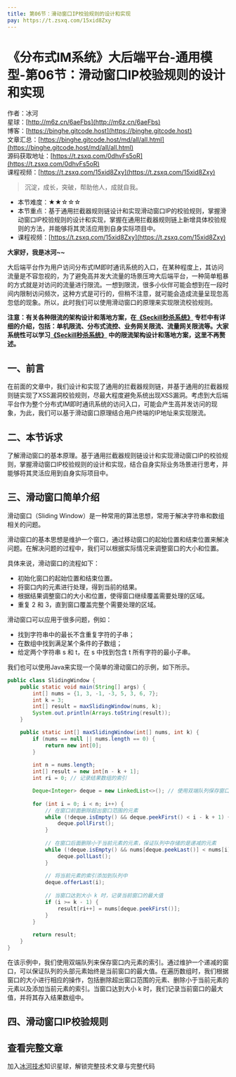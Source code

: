 ```yaml
---
title: 第06节：滑动窗口IP校验规则的设计和实现
pay: https://t.zsxq.com/15xid8Zxy
---
```


# 《分布式IM系统》大后端平台-通用模型-第06节：滑动窗口IP校验规则的设计和实现

作者：冰河
<br/>星球：[http://m6z.cn/6aeFbs](http://m6z.cn/6aeFbs)
<br/>博客：[https://binghe.gitcode.host](https://binghe.gitcode.host)
<br/>文章汇总：[https://binghe.gitcode.host/md/all/all.html](https://binghe.gitcode.host/md/all/all.html)
<br/>源码获取地址：[https://t.zsxq.com/0dhvFs5oR](https://t.zsxq.com/0dhvFs5oR)
<br/>课程视频：[https://t.zsxq.com/15xid8Zxy](https://t.zsxq.com/15xid8Zxy)

> 沉淀，成长，突破，帮助他人，成就自我。

* 本节难度：★★☆☆☆
* 本节重点：基于通用拦截器规则链设计和实现滑动窗口IP的校验规则，掌握滑动窗口IP校验规则的设计和实现，掌握在通用拦截器规则链上新增具体校验规则的方法，并能够将其灵活应用到自身实际项目中。
* 课程视频：[https://t.zsxq.com/15xid8Zxy](https://t.zsxq.com/15xid8Zxy)

**大家好，我是冰河~~**

大后端平台作为用户访问分布式IM即时通讯系统的入口，在某种程度上，其访问流量是不容忽视的，为了避免高并发大流量的场景压垮大后端平台，一种简单粗暴的方式就是对访问的流量进行限流。一想到限流，很多小伙伴可能会想到在一段时间内限制访问频次，这种方式是可行的，但稍不注意，就可能会造成流量呈现忽高忽低的现象。所以，此时我们可以使用滑动窗口的原理来实现限流校验规则。

**注意：有关各种限流的架构设计和落地方案，在[《Seckill秒杀系统》](https://articles.zsxq.com/id_nv9b1dwaufpt.html) 专栏中有详细的介绍，包括：单机限流、分布式流控、业务网关限流、流量网关限流等。大家系统性可以学习[《Seckill秒杀系统》](https://articles.zsxq.com/id_nv9b1dwaufpt.html) 中的限流架构设计和落地方案，这里不再赘述。**

## 一、前言

在前面的文章中，我们设计和实现了通用的拦截器规则链，并基于通用的拦截器规则链实现了XSS漏洞校验规则，尽最大程度避免系统出现XSS漏洞。考虑到大后端平台作为整个分布式IM即时通讯系统的访问入口，可能会产生高并发访问的现象，为此，我们可以基于滑动窗口原理结合用户终端的IP地址来实现限流。

## 二、本节诉求

了解滑动窗口的基本原理。基于通用拦截器规则链设计和实现滑动窗口IP的校验规则，掌握滑动窗口IP校验规则的设计和实现，结合自身实际业务场景进行思考，并能够将其灵活应用到自身实际项目中。

## 三、滑动窗口简单介绍

滑动窗口（Sliding Window）是一种常用的算法思想，常用于解决字符串和数组相关的问题。

滑动窗口的基本思想是维护一个窗口，通过移动窗口的起始位置和结束位置来解决问题。在解决问题的过程中，我们可以根据实际情况来调整窗口的大小和位置。

具体来说，滑动窗口的流程如下：

* 初始化窗口的起始位置和结束位置。
* 将窗口内的元素进行处理，得到当前的结果。
* 根据结果调整窗口的大小和位置，使得窗口继续覆盖需要处理的区域。
* 重复 2 和 3，直到窗口覆盖完整个需要处理的区域。

滑动窗口可以应用于很多问题，例如：

- 找到字符串中的最长不含重复字符的子串；
- 在数组中找到满足某个条件的子数组；
- 给定两个字符串 s 和 t，在 s 中找到包含 t 所有字符的最小子串。

我们也可以使用Java来实现一个简单的滑动窗口的示例，如下所示。

```java
public class SlidingWindow {
    public static void main(String[] args) {
        int[] nums = {1, 3, -1, -3, 5, 3, 6, 7};
        int k = 3;
        int[] result = maxSlidingWindow(nums, k);
        System.out.println(Arrays.toString(result));
    }

    public static int[] maxSlidingWindow(int[] nums, int k) {
        if (nums == null || nums.length == 0) {
            return new int[0];
        }
        
        int n = nums.length;
        int[] result = new int[n - k + 1];
        int ri = 0; // 记录结果数组的索引

        Deque<Integer> deque = new LinkedList<>(); // 使用双端队列保存窗口内元素的索引
        
        for (int i = 0; i < n; i++) {
            // 在窗口前面删除超出窗口范围的元素
            while (!deque.isEmpty() && deque.peekFirst() < i - k + 1) {
                deque.pollFirst();
            }
            
            // 在窗口后面删除小于当前元素的元素，保证队列中存储的是递减的元素
            while (!deque.isEmpty() && nums[deque.peekLast()] < nums[i]) {
                deque.pollLast();
            }
            
            // 将当前元素的索引添加到队列中
            deque.offerLast(i);
            
            // 当窗口达到大小 k 时，记录当前窗口的最大值
            if (i >= k - 1) {
                result[ri++] = nums[deque.peekFirst()];
            }
        }
        
        return result;
    }
}
```

在该示例中，我们使用双端队列来保存窗口内元素的索引。通过维护一个递减的窗口，可以保证队列的头部元素始终是当前窗口的最大值。在遍历数组时，我们根据窗口的大小进行相应的操作，包括删除超出窗口范围的元素、删除小于当前元素的元素以及添加当前元素的索引。当窗口达到大小 k 时，我们记录当前窗口的最大值，并将其存入结果数组中。

## 四、滑动窗口IP校验规则

## 查看完整文章

加入[冰河技术](https://public.zsxq.com/groups/15552115418882.html)知识星球，解锁完整技术文章与完整代码
